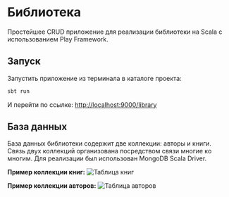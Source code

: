 # Библиотека
Простейшее CRUD приложение для реализации библиотеки на Scala с использованием Play Framework.

## Запуск
Запустить приложение из терминала в каталоге проекта:
```bash
sbt run
```
И перейти по ссылке: [http://localhost:9000/library](http://localhost:9000/library)

## База данных
База данных библиотеки содержит две коллекции: авторы и книги. Связь двух коллекций организована посредством связи многие ко многим.
Для реализации был использован MongoDB Scala Driver.

**Пример коллекции книг:**
![Таблица книг](https://github.com/timbread/library/tree/master/public/db-example/books.png)

**Пример коллекции авторов:**
![Таблица авторов](https://github.com/timbread/library/tree/master/public/db-example/authors.png)


